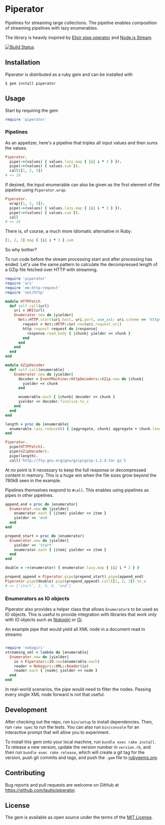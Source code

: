 # Piperator

Pipelines for streaming large collections. The pipeline enables composition of streaming pipelines with lazy enumerables.

The library is heavily inspired by [Elixir pipe operator](https://elixirschool.com/lessons/basics/pipe-operator/) and [Node.js Stream](https://nodejs.org/api/stream.html).

[![Build Status](https://travis-ci.org/lautis/piperator.svg?branch=master)](https://travis-ci.org/lautis/piperator)


## Installation

Piperator is distributed as a ruby gem and can be installed with

```
$ gem install piperator
```

## Usage

Start by requiring the gem

```ruby
require 'piperator'
```

### Pipelines

As an appetizer, here's a pipeline that triples all input values and then sums the values.

```ruby
Piperator.
  pipe(->(values) { values.lazy.map { |i| i * 3 } }).
  pipe(->(values) { values.sum }).
  call([1, 2, 3])
# => 18
```

If desired, the input enumerable can also be given as the first element of the pipeline using `Piperator.wrap`.

```ruby
Piperator.
  wrap([1, 2, 3]).
  pipe(->(values) { values.lazy.map { |i| i * 3 } }).
  pipe(->(values) { values.sum }).
  call
# => 18
```

There is, of course, a much more idiomatic alternative in Ruby:

```ruby
[1, 2, 3].map { |i| i * 3 }.sum
```

So why bother?

To run code before the stream processing start and after processing has ended. Let's use the same pattern to calculate the decompressed length of a GZip file fetched over HTTP with streaming.

```ruby
require 'piperator'
require 'uri'
require 'em-http-request'
require 'net/http'

module HTTPFetch
  def self.call(url)
    uri = URI(url)
    Enumerator.new do |yielder|
      Net::HTTP.start(uri.host, uri.port, use_ssl: uri.scheme == 'https') do |http|
        request = Net::HTTP::Get.new(uri.request_uri)
        http.request request do |response|
          response.read_body { |chunk| yielder << chunk }
        end
      end
    end
  end
end

module GZipDecoder
  def self.call(enumerable)
    Enumerator.new do |yielder|
      decoder = EventMachine::HttpDecoders::GZip.new do |chunk|
        yielder << chunk
      end

      enumerable.each { |chunk| decoder << chunk }
      yielder << decoder.finalize.to_s
    end
  end
end

length = proc do |enumerable|
  enumerable.lazy.reduce(0) { |aggregate, chunk| aggregate + chunk.length }
end

Piperator.
  pipe(HTTPFetch).
  pipe(GZipDecoder).
  pipe(length).
  call('http://ftp.gnu.org/gnu/gzip/gzip-1.2.4.tar.gz')
```

At no point is it necessary to keep the full response or decompressed content in memory. This is a huge win when the file sizes grow beyond the 780kB seen in the example.

Pipelines themselves respond to `#call`. This enables using pipelines as pipes in other pipelines.

```ruby
append_end = proc do |enumerator|
  Enumerator.new do |yielder|
    enumerator.each { |item| yielder << item }
    yielder << 'end'
  end
end

prepend_start = proc do |enumerator|
  Enumerator.new do |yielder|
    yielder << 'start'
    enumerator.each { |item| yielder << item }
  end
end

double = ->(enumerator) { enumerator.lazy.map { |i| i * 2 } }

prepend_append = Piperator.pipe(prepend_start).pipe(append_end)
Piperator.pipe(double).pipe(prepend_append).call([1, 2, 3]).to_a
# => ['start', 2, 4, 6, 'end']
```

### Enumerators as IO objects

Piperator also provides a helper class that allows `Enumerator`s to be used as
IO objects. This is useful to provide integration with libraries that work only
with IO objects such as [Nokogiri](http://www.nokogiri.org) or
[Oj](https://github.com/ohler55/oj).

An example pipe that would yield all XML node in a document read in streams:

```ruby

require 'nokogiri'
streaming_xml = lambda do |enumerable|
  Enumerator.new do |yielder|
    io = Piperator::IO.new(enumerable.each)
    reader = Nokogiri::XML::Reader(io)
    reader.each { |node| yielder << node }
  end
end
```

In real-world scenarios, the pipe would need to filter the nodes. Passing every
single XML node forward is not that useful.

## Development

After checking out the repo, run `bin/setup` to install dependencies. Then, run `rake spec` to run the tests. You can also run `bin/console` for an interactive prompt that will allow you to experiment.

To install this gem onto your local machine, run `bundle exec rake install`. To release a new version, update the version number in `version.rb`, and then run `bundle exec rake release`, which will create a git tag for the version, push git commits and tags, and push the `.gem` file to [rubygems.org](https://rubygems.org).

## Contributing

Bug reports and pull requests are welcome on GitHub at https://github.com/lautis/piperator.

## License

The gem is available as open source under the terms of the [MIT License](http://opensource.org/licenses/MIT).
